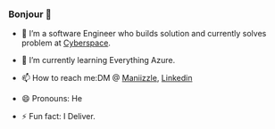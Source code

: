 ### Bonjour 👋

<!--
**Maniizzle/Maniizzle** is a ✨ _special_ ✨ repository because its `README.md` (this file) appears on your GitHub profile.

Here are some ideas to get you started:
-->
- 🔭 I’m a software Engineer who builds solution and currently solves problem at [Cyberspace](https://www.cyberspace.net.ng/). 

- 🌱 I’m currently learning Everything Azure.
- 📫 How to reach me:DM @ [Maniizzle](https://twitter.com/MaNiiZZle), [Linkedin](https://www.linkedin.com/in/olamide-onakoya/)
- 😄 Pronouns: He
- ⚡ Fun fact: I Deliver.

<!-- - 🤔 I’m looking for help with ... -->
<!-- - 💬 Ask me about Problem Solving,Science  -->
